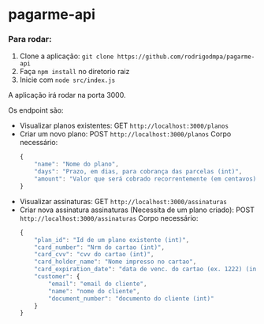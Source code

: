 # pagarme-api

### Para rodar:

1) Clone a aplicação: `git clone https://github.com/rodrigodmpa/pagarme-api`
2) Faça `npm install` no diretorio raiz
3) Inicie com `node src/index.js`

A aplicação irá rodar na porta 3000.

Os endpoint são:


* Visualizar planos existentes: GET `http://localhost:3000/planos`
* Criar um novo plano: POST `http://localhost:3000/planos`
Corpo necessário: 
    ```javascript
    {
        "name": "Nome do plano",
        "days": "Prazo, em dias, para cobrança das parcelas (int)",
        "amount": "Valor que será cobrado recorrentemente (em centavos) (int)"
    }
    ```
* Visualizar assinaturas: GET `http://localhost:3000/assinaturas`
* Criar nova assinatura assinaturas (Necessita de um plano criado): POST `http://localhost:3000/assinaturas`
Corpo necessário: 
    ```javascript
    {
        "plan_id": "Id de um plano existente (int)",
        "card_number": "Nrm do cartao (int)",
        "card_cvv": "cvv do cartao (int)",
        "card_holder_name": "Nome impresso no cartao",
        "card_expiration_date": "data de venc. do cartao (ex. 1222) (int)",
        "customer": {
            "email": "email do cliente",
            "name": "nome do cliente",
            "document_number": "documento do cliente (int)"
        }
    }
    ```


